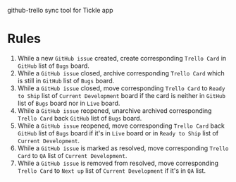 github-trello sync tool for Tickle app

# Rules

1. While a new `GitHub issue` created, create corresponding `Trello Card` in `GitHub` list of `Bugs` board.
2. While a `GitHub issue` closed, archive corresponding `Trello Card` which is still in `GitHub` list of `Bugs` board.
3. While a `GitHub issue` closed, move corresponding `Trello Card` to `Ready to Ship` list of `Current Development` board if the card is neither in `GitHub` list of `Bugs` board nor in `Live` board.
4. While a `GitHub issue` reopened, unarchive archived corresponding `Trello Card` back `GitHub` list of `Bugs` board.
5. While a `GitHub issue` reopened, move corresponding `Trello Card` back `GitHub` list of `Bugs` board if it's in `Live` board or in `Ready to Ship` list of `Current Development`.
6. While a `GitHub issue` is marked as resolved, move corresponding `Trello Card` to `QA` list of `Current Development`.
7. While a `GitHub issue` is removed from resolved, move corresponding `Trello Card` to `Next up` list of `Current Development` if it's in `QA` list.
